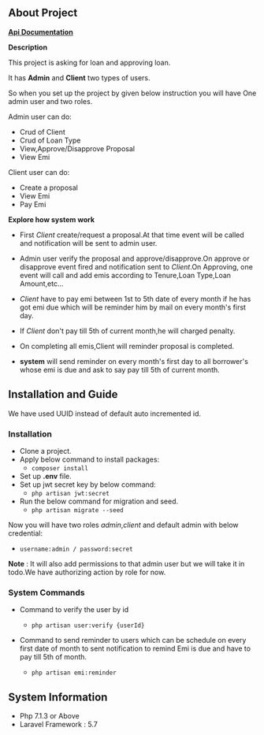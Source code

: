 ## About Project

[**Api Documentation**](https://documenter.getpostman.com/view/2386392/Rzn8NgMM)

**Description** 

This project is asking for loan and approving loan.

It has **Admin** and **Client** two types of users.

So when you set up the project by given below instruction you will have One admin user and two roles.

Admin user can do:

- Crud of Client
- Crud of Loan Type
- View,Approve/Disapprove Proposal
- View Emi

Client user can do:

- Create a proposal
- View Emi
- Pay Emi

**Explore how system work**

- First _Client_ create/request a proposal.At that time event will be called and notification will be sent to admin user.

- Admin user verify the proposal and approve/disapprove.On approve or disapprove event fired and notification sent to _Client_.On Approving, one event will call and add emis according to Tenure,Loan Type,Loan Amount,etc...

- _Client_  have to pay emi between 1st to 5th date of every month if he has got emi due which will be reminder him by mail on every month's first day.

- If _Client_ don't pay till 5th of current month,he will charged penalty.

- On completing all emis,Client will reminder proposal is completed.

- **system** will send reminder on every month's first day to all borrower's whose emi is due and ask to say pay till 5th of current month. 


## Installation and Guide

We have used UUID instead of default auto incremented id.

### Installation
* Clone a project.
* Apply below command to install packages:
    * `composer install`
* Set up **.env** file.
* Set up jwt secret key by below command:
    * `php artisan jwt:secret`
* Run the below command for migration and seed.
    * `php artisan migrate --seed`

Now you will have two roles *admin*,*client* and default admin with below credential:
- `username:admin / password:secret`

**Note** : It will also add permissions to that admin user but we will take it in todo.We have authorizing action by role for now.

### System Commands
* Command to verify the user by id 
    * `php artisan user:verify {userId}`

* Command to send reminder to users which can be schedule on every first date of month to sent notification to remind Emi is due and have to pay till 5th of month.
    * `php artisan emi:reminder`
    
## System Information

* Php 7.1.3 or Above
* Laravel Framework : 5.7